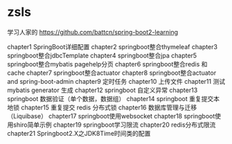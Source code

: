 # zsls
学习人家的 https://github.com/battcn/spring-boot2-learning 

chapter1	SpringBoot详细配置
chapter2	springboot整合thymeleaf
chapter3	springboot整合jdbcTemplate
chapter4	springboot整合jpa
chapter5	springboot整合mybatis pagehelp分页
chapter6	springboot整合redis 和 cache
chapter7	springboot整合actuator
chapter8	springboot整合actuator and spring-boot-admin
chapter9	定时任务
chapter10	上传文件
chapter11	测试 mybatis generator 生成
chapter12	springboot 自定义异常
chapter13	springboot 数据验证（单个数据，数据组）
chapter14	springboot 重复提交本地锁
chapter15	重复提交 redis 分布式锁
chapter16	数据库管理与迁移（Liquibase）
chapter17	springboot使用websocket
chapter18	springboot使用shiro简单示例
chapter19	springboot学习限流
chapter20	redis分布式限流
chapter21	Springboot2.X之JDK8Time时间类的配置
